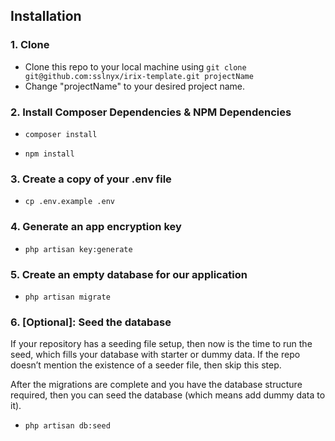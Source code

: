 
## Installation

### 1. Clone

- Clone this repo to your local machine using `git clone git@github.com:sslnyx/irix-template.git projectName`
- Change "projectName" to your desired project name.

### 2. Install Composer Dependencies & NPM Dependencies

- `composer install`

- `npm install`

### 3. Create a copy of your .env file

- `cp .env.example .env`

### 4. Generate an app encryption key

- `php artisan key:generate`


### 5. Create an empty database for our application

- `php artisan migrate`


### 6. [Optional]: Seed the database

If your repository has a seeding file setup, then now is the time to run the seed, which fills your database with starter or dummy data. If the repo doesn’t mention the existence of a seeder file, then skip this step.

After the migrations are complete and you have the database structure required, then you can seed the database (which means add dummy data to it).

- `php artisan db:seed`
